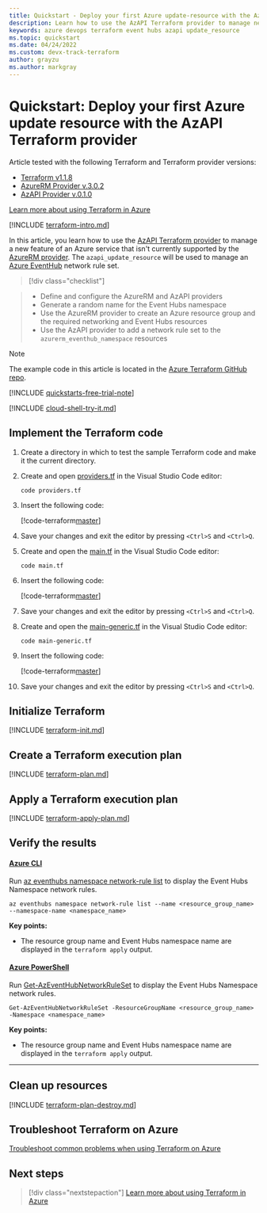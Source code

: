 ```yaml
---
title: Quickstart - Deploy your first Azure update-resource with the AzAPI Terraform provider
description: Learn how to use the AzAPI Terraform provider to manage network rules on an Azure Event Hubs namespace
keywords: azure devops terraform event hubs azapi update_resource
ms.topic: quickstart
ms.date: 04/24/2022
ms.custom: devx-track-terraform
author: grayzu
ms.author: markgray
---
```


# Quickstart: Deploy your first Azure update resource with the AzAPI Terraform provider

Article tested with the following Terraform and Terraform provider versions:

- [Terraform v1.1.8](https://releases.hashicorp.com/terraform/)
- [AzureRM Provider v.3.0.2](https://registry.terraform.io/providers/hashicorp/azurerm/latest/docs)
- [AzAPI Provider v.0.1.0](https://registry.terraform.io/providers/azure/azapi/latest/docs)

[Learn more about using Terraform in Azure](/azure/terraform)

[!INCLUDE [terraform-intro.md](includes/terraform-intro.md)]

In this article, you learn how to use the [AzAPI Terraform provider](https://registry.terraform.io/providers/azure/azapi/latest/docs) to manage a new feature of an Azure service that isn't currently supported by the [AzureRM provider](https://registry.terraform.io/providers/hashicorp/azurerm/latest/docs). The `azapi_update_resource` will be used to manage an [Azure EventHub](/azure/event-hubs/) network rule set.

> [!div class="checklist"]

> * Define and configure the AzureRM and AzAPI providers
> * Generate a random name for the Event Hubs namespace
> * Use the AzureRM provider to create an Azure resource group and the required networking and Event Hubs resources
> * Use the AzAPI provider to add a network rule set to the `azurerm_eventhub_namespace` resources

> [!NOTE]
> The example code in this article is located in the [Azure Terraform GitHub repo](https://github.com/Azure/terraform/tree/master/quickstart/101-azapi-eventhub-network-rules).

[!INCLUDE [quickstarts-free-trial-note](~/../azure-docs-pr/includes/quickstarts-free-trial-note.md)]

[!INCLUDE [cloud-shell-try-it.md](../includes/cloud-shell-try-it.md)]

## Implement the Terraform code

1. Create a directory in which to test the sample Terraform code and make it the current directory.

1. Create and open [providers.tf](https://github.com/Azure/terraform/tree/master/quickstart/101-azapi-eventhub-network-rules/providers.tf) in the Visual Studio Code editor:

    ```console
    code providers.tf
    ```

1. Insert the following code:

    [!code-terraform[master](../../terraform_samples/quickstart/101-azapi-eventhub-network-rules/providers.tf)]

1. Save your changes and exit the editor by pressing `<Ctrl>S` and `<Ctrl>Q`.

1. Create and open the [main.tf](https://github.com/Azure/terraform/tree/master/quickstart/101-azapi-eventhub-network-rules/main.tf) in the Visual Studio Code editor:

    ```console
    code main.tf
    ```

1. Insert the following code:

    [!code-terraform[master](../../terraform_samples/quickstart/101-azapi-eventhub-network-rules/main.tf)]

1. Save your changes and exit the editor by pressing `<Ctrl>S` and `<Ctrl>Q`.

1. Create and open the [main-generic.tf](https://github.com/Azure/terraform/tree/master/quickstart/101-azapi-eventhub-network-rules/main-generic.tf) in the Visual Studio Code editor:

    ```console
    code main-generic.tf
    ```

1. Insert the following code:

    [!code-terraform[master](../../terraform_samples/quickstart/101-azapi-eventhub-network-rules/main-generic.tf)]

1. Save your changes and exit the editor by pressing `<Ctrl>S` and `<Ctrl>Q`.

## Initialize Terraform

[!INCLUDE [terraform-init.md](includes/terraform-init.md)]

## Create a Terraform execution plan

[!INCLUDE [terraform-plan.md](includes/terraform-plan.md)]

## Apply a Terraform execution plan

[!INCLUDE [terraform-apply-plan.md](includes/terraform-apply-plan.md)]

## Verify the results

#### [Azure CLI](#tab/azure-cli)

Run [az eventhubs namespace network-rule list](/cli/azure/eventhubs/namespace#az_eventhubs_namespace_network-rule_list) to display the Event Hubs Namespace network rules.

```azurecli
az eventhubs namespace network-rule list --name <resource_group_name> --namespace-name <namespace_name>
```

**Key points:**

- The resource group name and Event Hubs namespace name are displayed in the `terraform apply` output.

#### [Azure PowerShell](#tab/azure-powershell)

Run [Get-AzEventHubNetworkRuleSet](/powershell/module/az.eventhub/Get-AzEventHubNetworkRuleSet) to display the Event Hubs Namespace network rules.

```azurepowershell
Get-AzEventHubNetworkRuleSet -ResourceGroupName <resource_group_name> -Namespace <namespace_name>
```

**Key points:**

- The resource group name and Event Hubs namespace name are displayed in the `terraform apply` output.

---

## Clean up resources

[!INCLUDE [terraform-plan-destroy.md](includes/terraform-plan-destroy.md)]

## Troubleshoot Terraform on Azure

[Troubleshoot common problems when using Terraform on Azure](troubleshoot.md)

## Next steps

> [!div class="nextstepaction"]
> [Learn more about using Terraform in Azure](/azure/terraform)
